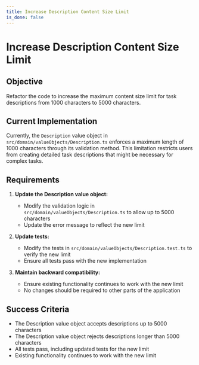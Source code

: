 ```yaml
---
title: Increase Description Content Size Limit
is_done: false
---
```


# Increase Description Content Size Limit

## Objective

Refactor the code to increase the maximum content size limit for task descriptions from 1000 characters to 5000 characters.

## Current Implementation

Currently, the `Description` value object in `src/domain/valueObjects/Description.ts` enforces a maximum length of 1000 characters through its validation method. This limitation restricts users from creating detailed task descriptions that might be necessary for complex tasks.

## Requirements

1. **Update the Description value object:**

   - Modify the validation logic in `src/domain/valueObjects/Description.ts` to allow up to 5000 characters
   - Update the error message to reflect the new limit

2. **Update tests:**

   - Modify the tests in `src/domain/valueObjects/Description.test.ts` to verify the new limit
   - Ensure all tests pass with the new implementation

3. **Maintain backward compatibility:**
   - Ensure existing functionality continues to work with the new limit
   - No changes should be required to other parts of the application

## Success Criteria

- The Description value object accepts descriptions up to 5000 characters
- The Description value object rejects descriptions longer than 5000 characters
- All tests pass, including updated tests for the new limit
- Existing functionality continues to work with the new limit
